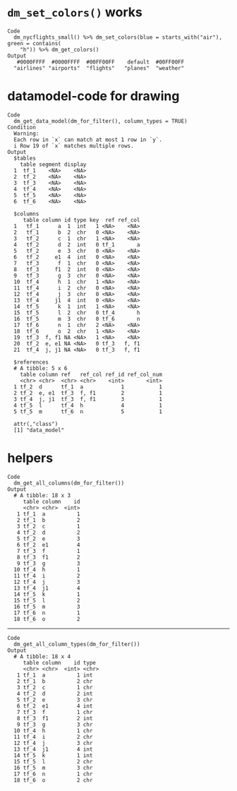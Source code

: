 # `dm_set_colors()` works

    Code
      dm_nycflights_small() %>% dm_set_colors(blue = starts_with("air"), green = contains(
        "h")) %>% dm_get_colors()
    Output
       #0000FFFF  #0000FFFF  #00FF00FF    default  #00FF00FF 
      "airlines" "airports"  "flights"   "planes"  "weather" 

# datamodel-code for drawing

    Code
      dm_get_data_model(dm_for_filter(), column_types = TRUE)
    Condition
      Warning:
      Each row in `x` can match at most 1 row in `y`.
      i Row 19 of `x` matches multiple rows.
    Output
      $tables
        table segment display
      1  tf_1    <NA>    <NA>
      2  tf_2    <NA>    <NA>
      3  tf_3    <NA>    <NA>
      4  tf_4    <NA>    <NA>
      5  tf_5    <NA>    <NA>
      6  tf_6    <NA>    <NA>
      
      $columns
         table column id type key  ref ref_col
      1   tf_1      a  1  int   1 <NA>    <NA>
      2   tf_1      b  2  chr   0 <NA>    <NA>
      3   tf_2      c  1  chr   1 <NA>    <NA>
      4   tf_2      d  2  int   0 tf_1       a
      5   tf_2      e  3  chr   0 <NA>    <NA>
      6   tf_2     e1  4  int   0 <NA>    <NA>
      7   tf_3      f  1  chr   0 <NA>    <NA>
      8   tf_3     f1  2  int   0 <NA>    <NA>
      9   tf_3      g  3  chr   0 <NA>    <NA>
      10  tf_4      h  1  chr   1 <NA>    <NA>
      11  tf_4      i  2  chr   0 <NA>    <NA>
      12  tf_4      j  3  chr   0 <NA>    <NA>
      13  tf_4     j1  4  int   0 <NA>    <NA>
      14  tf_5      k  1  int   1 <NA>    <NA>
      15  tf_5      l  2  chr   0 tf_4       h
      16  tf_5      m  3  chr   0 tf_6       n
      17  tf_6      n  1  chr   2 <NA>    <NA>
      18  tf_6      o  2  chr   1 <NA>    <NA>
      19  tf_3  f, f1 NA <NA>   1 <NA>    <NA>
      20  tf_2  e, e1 NA <NA>   0 tf_3   f, f1
      21  tf_4  j, j1 NA <NA>   0 tf_3   f, f1
      
      $references
      # A tibble: 5 x 6
        table column ref   ref_col ref_id ref_col_num
        <chr> <chr>  <chr> <chr>    <int>       <int>
      1 tf_2  d      tf_1  a            1           1
      2 tf_2  e, e1  tf_3  f, f1        2           1
      3 tf_4  j, j1  tf_3  f, f1        3           1
      4 tf_5  l      tf_4  h            4           1
      5 tf_5  m      tf_6  n            5           1
      
      attr(,"class")
      [1] "data_model"

# helpers

    Code
      dm_get_all_columns(dm_for_filter())
    Output
      # A tibble: 18 x 3
         table column    id
         <chr> <chr>  <int>
       1 tf_1  a          1
       2 tf_1  b          2
       3 tf_2  c          1
       4 tf_2  d          2
       5 tf_2  e          3
       6 tf_2  e1         4
       7 tf_3  f          1
       8 tf_3  f1         2
       9 tf_3  g          3
      10 tf_4  h          1
      11 tf_4  i          2
      12 tf_4  j          3
      13 tf_4  j1         4
      14 tf_5  k          1
      15 tf_5  l          2
      16 tf_5  m          3
      17 tf_6  n          1
      18 tf_6  o          2

---

    Code
      dm_get_all_column_types(dm_for_filter())
    Output
      # A tibble: 18 x 4
         table column    id type 
         <chr> <chr>  <int> <chr>
       1 tf_1  a          1 int  
       2 tf_1  b          2 chr  
       3 tf_2  c          1 chr  
       4 tf_2  d          2 int  
       5 tf_2  e          3 chr  
       6 tf_2  e1         4 int  
       7 tf_3  f          1 chr  
       8 tf_3  f1         2 int  
       9 tf_3  g          3 chr  
      10 tf_4  h          1 chr  
      11 tf_4  i          2 chr  
      12 tf_4  j          3 chr  
      13 tf_4  j1         4 int  
      14 tf_5  k          1 int  
      15 tf_5  l          2 chr  
      16 tf_5  m          3 chr  
      17 tf_6  n          1 chr  
      18 tf_6  o          2 chr  

